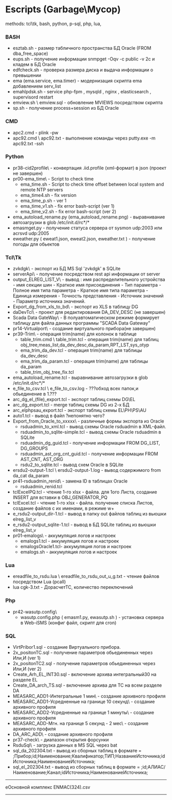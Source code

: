 # Escripts (Garbage\Мусор)
methods: tcl\tk, bash, python, p-sql, php, lua,  

### **BASH**

+ esztab.sh - размер табличного пространства БД Oracle (FROM dba_free_space)
+ eups.sh - получение информации snmpget -Oqv -c public -v 2c и кладем в БД Oracle
+ edfcheck.sh - проверка размера диска и выдача информации о превышении
+ ema (ema.service, ema.timer) - модернизация скрипта ema добавлением serv_list
+ emahlpdsk.sh - service php-fpm , mysqld , nginx , elasticsearch , supervisord restart
+ emview.sh \ emview.sql - обновление MVIEWS посредством скрипта 
+ sp.sh - получение process+session из БД Oracle

### **CMD**

+ apc2.cmd  - plink -pw
+ apc92.cmd \ apc92.txt - выполнение команды через putty.exe -m apc92.txt -ssh

### **Python**

+ pr38-cid2profile\ - конвертация .iid.profile (xml-формат) в json (проект не завершен)
+ pr00-ema_time\ - Script to check time
  + ema_time.sh - Script to check time offset between local system and remote NTP servers
  + ema_time4.sh - fix version
  + ema_time_p.sh - ver 1
  + ema_time_v1.sh - fix error bash-script (ver 1)
  + ema_time_v2.sh - fix error bash-script (ver 2)
+ ema_autoload_rename.py (ema_autoload_rename.png) - выравнивание автозагрузки в glob /etc/init.d/rc*/*
+ emasmget.py - получение статуса сервера от sysmon udp:2003 или acrsvd udp:2005
+ eweather.py ( eweat1.json, eweat2.json, eweather.txt ) - получение погоды для обьектов

### **Tcl\Tk**

+ zvkdgk\ - экспорт из БД MS Sql 'zvkdgk' в SQLite
+ serverApi\ - получение посредством rest api информации от server
+ output_ELREG_LIST_V\ - вывод : имя распределительного устройства - имя секции шин - Краткое имя присоединения - Тип параметра - Полное имя типа параметра - Краткое имя типа параметра - Единица измерения - Точность представления - Источник значений - Параметр источника значений.
+ Export_dg_from_xls_to_bd\ - экспорт из XLS в таблицу DG
+ daDevTcl\ - проект для редактирования DA_DEV_DESC (не завершен)
+ Scada Data GateWay\ - В полуавтоматическом режиме формирует таблицу для файла данных программы "SCADA Data Gateway"
+ pr14-Virtualport\ - создание виртуального прибора(не завершен)
+ pr39-Trim\ - операция trim(name) для колонок в таблице
  + table_trim.cmd \ table_trim.tcl - операция trim(name) для таблиц obj_tree,meas_list,da_dev_desc,da_param,RPT_LST,sys_otyp
  + ema_trim_da_dev.tcl - операция trim(name) для таблицы da_dev_desc
  + ema_trim_da_param.tcl - операция trim(name) для таблицы da_param
  + table_trim_obj_tree_fix.tcl
+ ema_autoload_rename.tcl - выравнивание автозагрузки в glob /etc/init.d/rc*/*
+ e_file_to_csv.tcl \ e_file_to_csv.log - ???обход всех папок,и обьединение в 1.???
+ arc_dg_el_(file)_export.tcl - экспорт таблиц схемы DG\EL
+ arc_dg_export.tcl - merge таблиц схемы DG из 2-х БД
+ arc_elphpsau_export.tcl - экспорт таблиц схемы EL\PH\PS\AU
+ auto1.tcl - вывод в файл ?непонятно чего?
+ Export_from_Oracle_to_xxxxx\ - различные формы экспорта из Oracle
  + rsduadmin_to_xml.tcl - вывод схемы Oracle rsduadmin в XML-файл.
  + rsduadmin_to_sqlite-simple.tcl - вывод схемы Oracle rsduadmin в SQLite
  + rsduadmin_dg_guid.tcl - получение информации FROM DG_LIST, DG_GROUPS
  + rsduadmin_ast_org_cnt_guid.tcl - получение информации FROM AST_CNT, AST_ORG
  + rsdu2_to_sqlite.tcl - вывод схем Oracle в SQLite
+ ersdu2-output-1.tcl \ ersdu2-output-1.log - вывод содержимого from da_cat da_param
+ pr41-rsduadmin_renid\ - замена ID в таблицах Oracle
  + rsduadmin_renid.tcl 
+ tclExcelPQ.tcl - чтение 1-го xlsx - файла. для 1ого Листа, создание INSERT для вставки в OBJ_GENERATOR_PQ
+ tclExcel.tcl - чтение 1-го xlsx - файла. получение списка Листов, создание файлов с их именами, в режиме w+
+ e_rsdu2-output_dir-1.tcl - вывод в папку out файлов таблиц из вьюшки elreg_list_v
+ e_rsdu2-output_sqlite-1.tcl - вывод в БД SQLite таблиц из вьюшки elreg_list_v
+ pr01-emalogs\ - аккумуляция логов и настроек
  + emalogs1.tcl - аккумуляция логов и настроек
  + emalogsOracle1.tcl- аккумуляция логов и настроек
  + emalogs.sh - аккумуляция логов и настроек


### **Lua**

+ ereadfile_to_rsdu.lua \ ereadfile_to_rsdu_out_u_g.txt - чтение файлов посредством Lua (pcall)
+ lua cgk-3.txt   - ДорасчетТС, количество переключений

### **Php**

+ pr42-wasutp.config\
  + wasutp.config.php ( emasm1.py, ewasutp.sh )  - установка сервера в Web-iSMS (конфиг файл, скрипт для cron) 

### **SQL**

+ VirtPribor1.sql - создание Виртуального прибора.
+ 2x_positonTC.sql - получение параметров обьединенных через Или,И (ver 1)
+ 2x_positonTC2.sql - получение параметров обьединенных через Или,И (ver 2)
+ Create_Arh_EL_INT30.sql - включение архива интегральный30 на разделе EL
+ Create_DA_arch_TS.sql - включение архива для ТС на всем разделе DA
+ MEASARC_ADD1-Интегральные 1 мин\  - создание архивного профиля
+ MEASARC_ADD1-Усредненные на границе 10 секунд\  - создание архивного профиля
+ MEASARC_ADD2-Усредненные на границе 1 минуты\  - создание архивного профиля
+ MEASARC_ADD-Мгн. на границе 5 секунд - 2 мес\  - создание архивного профиля
+ DA_ARC_ADD\  - создание архивного профиля
+ pr37-check\ - диапазон открытия форсунки
+ RsduSql\ - загрузка данных в MS SQL через bat
+ sql_da_202304.txt - вывод из сборных таблиц в формате = ;Прибор;id;Наименование;Квалификатор;ТИП;НазваниеИсточника;idИсточника;НаименованиеИсточника;
+ sql_el_202304.txt - вывод из сборных таблиц в формате = ;id;АЛИАС/Наименование;Канал;idИсточника;НаименованиеИсточника;
 

--------------------------
  eОсновной комплекс ENMAC(324).csv

--------------------------

